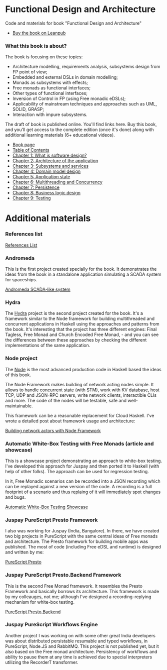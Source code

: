 # Functional Design and Architecture
Code and materials for book "Functional Design and Architecture"

- [Buy the book on Leanpub](https://leanpub.com/functional-design-and-architecture)

### What this book is about?

The book is focusing on these topics:
* Architecture modelling, requirements analysis, subsystems design from FP point of view;
* Embedded and external DSLs in domain modelling;
* Monads as subsystems with effects;
* Free monads as functional interfaces;
* Other types of functional interfaces;
* Inversion of Control in FP (using Free monadic eDSLs);
* Applicability of mainstream techniques and approaches such as UML, SOLID, GRASP;
* Interaction with impure subsystems.

The draft of book is published online. You'll find links here. Buy this book, and you'll get access to the complete edition (once it's done) along with additional learning materials (6+ educational videos).

- [Book page](https://graninas.com/functional-design-and-architecture-book)
- [Table of Contents](https://docs.google.com/document/d/1bh9Sa0rIGzU9Z88N_TJF6BtgHD_QLYdh1nK-yLKn_IU/edit?usp=sharing)
- [Chapter 1: What is software design?](https://docs.google.com/document/d/16pMEo0A-4GTnHqRn63yu73VqJ92M_pQYEd-t6tTiTcg/edit?usp=sharing)
- [Chapter 2: Architecture of the application](https://docs.google.com/document/d/1A0vnhwGxv1d4PyqdE0jPcutLcI_L5szlnPTqlhOSqMs/edit?usp=sharing)
- [Chapter 3: Subsystems and services](https://docs.google.com/document/d/1sRQ4766p2dtgj76IpZMz-rMwglLixm17Y-r2D7NcdHQ/edit?usp=sharing)
- [Chapter 4: Domain model design](https://docs.google.com/document/d/1UU-y4XaagexudLHWrrL9HeLClM6XobUqxRHL8Vdq2oc/edit?usp=sharing)
- [Chapter 5: Application state](https://docs.google.com/document/d/1v9RYc5GbUytS7shH0_8OWX_IOrliwCIH8-SMl8fGBSA/edit?usp=sharing)
- [Chapter 6: Multithreading and Concurrency](https://docs.google.com/document/d/1dUSt146dZ_t7SL1AHAm-VRsdYjC9gJb3totRR0qGy_0/edit?usp=sharing)
- [Chapter 7: Persistence](https://docs.google.com/document/d/1vhOMz6FMuEVUoURinbGIspi0_npIqV19LUOL0F7x0Mk/edit?usp=sharing)
- [Chapter 8: Business logic design](https://docs.google.com/document/d/1B65yb_YxlhnhbJOLJlXd90IknHNKePZrrIds_El82To/edit?usp=sharing)
- [Chapter 9: Testing](https://docs.google.com/document/d/1rKa4uy3TDj9urFm0YG14bhRy61Ra4LIVcToEa6wH7RE/edit?usp=sharing)

# Additional materials

### References list

[References List](https://drive.google.com/open?id=19nMC6zU0DBmX0JgiKecYziHO51TSOB1pgqvVbG0yf1Q)

### Andromeda

This is the first project created specially for the book. It demonstrates the ideas from the book in a standalone application simulating a SCADA system for spaceships.

[Andromeda SCADA-like system](https://github.com/graninas/Andromeda)

### Hydra

The [Hydra](https://github.com/graninas/Hydra) project is the second project created for the book. It's a framework similar to the Node framework for building multithreaded and concurrent applications in Haskell using the approaches and patterns from the book. It's interesting that the project has three different engines: Final Tagless, Free Monad and Church Encoded Free Monad, - and you can see the differences between these approaches by checking the different implementations of the same application.

### Node project  

The [Node](https://github.com/graninas/Node) is the most advanced production code in Haskell based the ideas of this book.

The Node Framework makes building of network acting nodes simple. It allows to handle concurrent state (with STM), work with KV database, host TCP, UDP and JSON-RPC servers, write network clients, interactible CLIs and more. The code of the nodes will be testable, safe and well-maintainable.

This framework can be a reasonable replacement for Cloud Haskell. I've wrote a detailed post about framework usage and architecture:

[Building network actors with Node Framework](https://gist.github.com/graninas/9beb8df5d88dda5fa21c47ce9bcb0e16)

### Automatic White-Box Testing with Free Monads (article and showcase)

This is a showcase project demonstrating an approach to white-box testing. I've developed this approach for Juspay and then ported it to Haskell (with help of other folks). The approach can be used for regression testing.

In it, Free Monadic scenarios can be recorded into a JSON recording which can be replayed against a new version of the code. A recording is a full footprint of a scenario and thus replaing of it will immediately spot changes and bugs.

[Automatic White-Box Testing Showcase](https://github.com/graninas/automatic-whitebox-testing-showcase)

### Juspay PureScript Presto Framework

I also was working for Juspay (India, Bangalore). In there, we have created two big projects in PureScript with the same central ideas of Free monads and architecture. The Presto framework for building mobile apps was published. The most of code (including Free eDSL and runtime) is designed and written by me:

[PureScript Presto](https://github.com/graninas/purescript-presto)

### Juspay PureScript Presto.Backend Framework

This is the second Free Monad framework. It resembles the Presto Framework and basically borrows its architecture. This framework is made by my colleauges, not me; although I've designed a recording-replying mechanism for white-box testing.

[PureScript Presto.Backend](https://github.com/graninas/purescript-presto-backend)

### Juspay PureScript Workflows Engine

Another project I was working on with some other great India developers was about distributed persistable resumable and typed workflows, in PureScript, Node.JS and RabbitMQ. This project is not published yet, but it also based on the Free monad architecture. Persistency of workflows and ability to pause them at any time is achieved due to special interpreters utilizing the RecorderT transformer.
